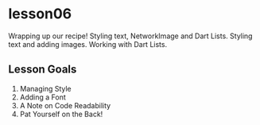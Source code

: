 # lesson06

Wrapping up our recipe! Styling text, NetworkImage and Dart Lists.
Styling text and adding images. Working with Dart Lists.

## Lesson Goals

1. Managing Style
2. Adding a Font
3. A Note on Code Readability
4. Pat Yourself on the Back!
